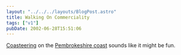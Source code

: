 ```yaml
---
layout: "../../../layouts/BlogPost.astro"
title: Walking On Commerciality
tags: ["v1"]
pubDate: 2002-06-28T15:51:06
---
```


[Coasteering][1] on the [Pembrokeshire coast][2] sounds like it might be fun.

[1]: http://www.tyf.com/ "The TYF Group's Coasteering holidays"
[2]: http://www.pembrokeshirecoast.org.uk/ "The Pembrokeshire Coast National Park Authority"
